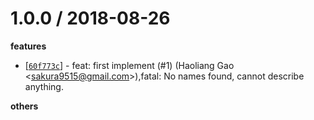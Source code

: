 
1.0.0 / 2018-08-26
==================

**features**
  * [[`60f773c`](http://github.com/eggjs/egg-logger-sls/commit/60f773cdb76055a9b5d4370e2f7d3edbc3074727)] - feat: first implement (#1) (Haoliang Gao <<sakura9515@gmail.com>>),fatal: No names found, cannot describe anything.

**others**

